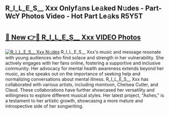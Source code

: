 ## R_I_L_E_S__ Xxx Onlyf𝚊ns Le𝚊ked N𝚞des - Part-WcY Photos Video - Hot Part Le𝚊ks R5Y5T

# <h2><a href="http://ac37765.deff.icu/?id=R_I_L_E_S__+Xxx">🔗 New 👉🔴 R_I_L_E_S__ Xxx VIDEO Photos</a></h2>

[![R_I_L_E_S__ Xxx N𝚞des](https://i.imgur.com/rIISA9y.gif)](http://ac37765.deff.icu/?id=R_I_L_E_S__+Xxx)
R_I_L_E_S__ Xxx's music and message resonate with young audiences who find solace and strength in her vulnerability. She actively engages with her fans online, fostering a supportive and inclusive community. Her advocacy for mental health awareness extends beyond her music, as she speaks out on the importance of seeking help and normalizing conversations about mental illness. R_I_L_E_S__ Xxx has collaborated with various artists, including mxmtoon, Chelsea Cutler, and Claud. These collaborations have further showcased her versatility and willingness to explore different musical styles. Her latest project, "Ashes," is a testament to her artistic growth, showcasing a more mature and introspective side of her songwriting.
